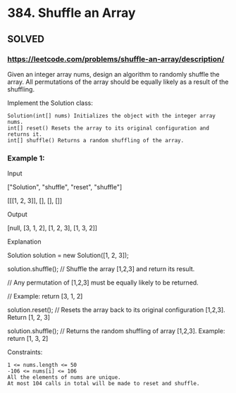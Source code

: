 # 384. Shuffle an Array

## SOLVED

### https://leetcode.com/problems/shuffle-an-array/description/



Given an integer array nums, design an algorithm to randomly shuffle the array. All permutations of the array should be equally likely as a result of the shuffling.

Implement the Solution class:

    Solution(int[] nums) Initializes the object with the integer array nums.
    int[] reset() Resets the array to its original configuration and returns it.
    int[] shuffle() Returns a random shuffling of the array.



### Example 1:

Input

["Solution", "shuffle", "reset", "shuffle"]

[[[1, 2, 3]], [], [], []]

Output

[null, [3, 1, 2], [1, 2, 3], [1, 3, 2]]

Explanation

Solution solution = new Solution([1, 2, 3]);

solution.shuffle();    // Shuffle the array [1,2,3] and return its result.

// Any permutation of [1,2,3] must be equally likely to be returned.

// Example: return [3, 1, 2]

solution.reset();      // Resets the array back to its original configuration [1,2,3]. Return [1, 2, 3]

solution.shuffle();    // Returns the random shuffling of array [1,2,3]. Example: return [1, 3, 2]




Constraints:

    1 <= nums.length <= 50
    -106 <= nums[i] <= 106
    All the elements of nums are unique.
    At most 104 calls in total will be made to reset and shuffle.

